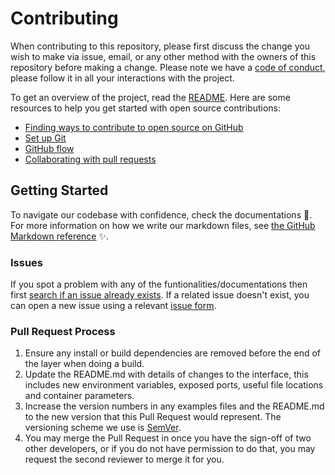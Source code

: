 # Contributing

When contributing to this repository, please first discuss the change you wish to make via issue,
email, or any other method with the owners of this repository before making a change.  Please note
we have a [code of conduct](CODE_OF_CONDUCT.md), please follow it in all your interactions with
the project.

To get an overview of the project, read the [README](../README.md).
Here are some resources to help you get started with open source contributions:

- [Finding ways to contribute to open source on GitHub](https://docs.github.com/en/get-started/exploring-projects-on-github/finding-ways-to-contribute-to-open-source-on-github)
- [Set up Git](https://docs.github.com/en/get-started/quickstart/set-up-git)
- [GitHub flow](https://docs.github.com/en/get-started/quickstart/github-flow)
- [Collaborating with pull requests](https://docs.github.com/en/github/collaborating-with-pull-requests)

## Getting Started

To navigate our codebase with confidence, check the documentations :confetti_ball:. For more information on how we write our markdown files,
see [the GitHub Markdown reference](contributing/content-markup-reference.md) :sparkles:.

### Issues

If you spot a problem with any of the funtionalities/documentations then first [search if an issue already exists](https://docs.github.com/en/github/searching-for-information-on-github/searching-on-github/searching-issues-and-pull-requests#search-by-the-title-body-or-comments). If a
related issue doesn't exist, you can open a new issue using a relevant [issue form](https://github.com/github/docs/issues/new/choose).

### Pull Request Process

1. Ensure any install or build dependencies are removed before the end of the layer when doing a  build.
2. Update the README.md with details of changes to the interface, this includes new environment  variables,
   exposed ports, useful file locations and container parameters.
3. Increase the version numbers in any examples files and the README.md to the new version that this
   Pull Request would represent. The versioning scheme we use is [SemVer](http://semver.org/).
4. You may merge the Pull Request in once you have the sign-off of two other developers, or if you 
   do not have permission to do that, you may request the second reviewer to merge it for you.
